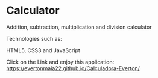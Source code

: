 # Calculator

Addition, subtraction, multiplication and division calculator

Technologies such as:

HTML5, CSS3 and JavaScript

Click on the Link and enjoy this application: https://evertonmaia22.github.io/Calculadora-Everton/

